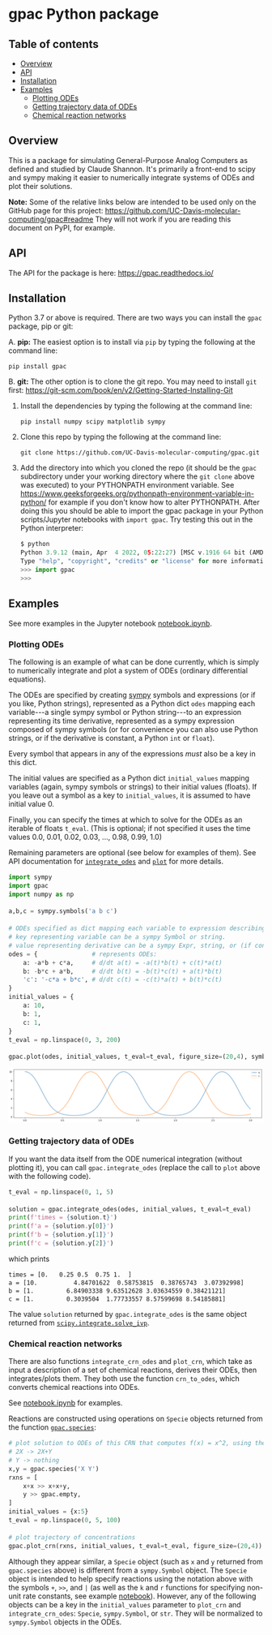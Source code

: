 # gpac Python package



## Table of contents

* [Overview](#overview)
* [API](#api)
* [Installation](#installation)
* [Examples](#examples)
  - [Plotting ODEs](#plotting-odes)
  - [Getting trajectory data of ODEs](#getting-trajectory-data-of-odes)
  - [Chemical reaction networks](#chemical-reaction-networks)


## Overview
This is a package for simulating General-Purpose Analog Computers as defined and studied by Claude Shannon. It's primarily a front-end to scipy and sympy making it easier to numerically integrate systems of ODEs and plot their solutions.

**Note:** Some of the relative links below are intended to be used only on the GitHub page for this project: https://github.com/UC-Davis-molecular-computing/gpac#readme  They will not work if you are reading this document on PyPI, for example.

## API
The API for the package is here: https://gpac.readthedocs.io/

## Installation
Python 3.7 or above is required. There are two ways you can install the `gpac` package, pip or git:

A. **pip:** The easiest option is to install via `pip` by typing the following at the command line:
   ```
   pip install gpac
   ```

B. **git:** The other option is to clone the git repo. You may need to install `git` first: https://git-scm.com/book/en/v2/Getting-Started-Installing-Git

   1. Install the dependencies by typing the following at the command line:
      ```
      pip install numpy scipy matplotlib sympy
      ```

   2. Clone this repo by typing the following at the command line:
      ```
      git clone https://github.com/UC-Davis-molecular-computing/gpac.git
      ```

   3. Add the directory into which you cloned the repo (it should be the `gpac` subdirectory under your working directory where the `git clone` above was executed) to your PYTHONPATH environment variable. See https://www.geeksforgeeks.org/pythonpath-environment-variable-in-python/ for example if you don't know how to alter PYTHONPATH. After doing this you should be able to import the gpac package in your Python scripts/Jupyter notebooks with `import gpac`. Try testing this out in the Python interpreter:
       ```python
       $ python
       Python 3.9.12 (main, Apr  4 2022, 05:22:27) [MSC v.1916 64 bit (AMD64)] :: Anaconda, Inc. on win32
       Type "help", "copyright", "credits" or "license" for more information.
       >>> import gpac
       >>>
       ```

## Examples
See more examples in the Jupyter notebook [notebook.ipynb](notebook.ipynb).

### Plotting ODEs
The following is an example of what can be done currently, which is simply to numerically integrate and plot a system of ODEs (ordinary differential equations).

The ODEs are specified by creating [sympy](https://www.sympy.org/) symbols and expressions (or if you like, Python strings), represented as a Python dict `odes` mapping each variable---a single sympy symbol or Python string---to an expression representing its time derivative, represented as a sympy expression composed of sympy symbols (or for convenience you can also use Python strings, or if the derivative is constant, a Python `int` or `float`).

Every symbol that appears in any of the expressions *must* also be a key in this dict.

The initial values are specified as a Python dict `initial_values` mapping variables (again, sympy symbols or strings) to their initial values (floats). If you leave out a symbol as a key to `initial_values`, it is assumed to have initial value 0.

Finally, you can specify the times at which to solve for the ODEs as an iterable of floats `t_eval`. (This is optional; if not specified it uses the time values 0.0, 0.01, 0.02, 0.03, ..., 0.98, 0.99, 1.0)

Remaining parameters are optional (see below for examples of them). See API documentation for [`integrate_odes`](https://gpac.readthedocs.io/en/latest/#gpac.integrate_odes) and [`plot`](https://gpac.readthedocs.io/en/latest/#gpac.plot) for more details.

```python
import sympy
import gpac
import numpy as np

a,b,c = sympy.symbols('a b c')

# ODEs specified as dict mapping each variable to expression describing its derivative.
# key representing variable can be a sympy Symbol or string.
# value representing derivative can be a sympy Expr, string, or (if constant) int or float.
odes = {               # represents ODEs:
    a: -a*b + c*a,     # d/dt a(t) = -a(t)*b(t) + c(t)*a(t)
    b: -b*c + a*b,     # d/dt b(t) = -b(t)*c(t) + a(t)*b(t)
    'c': '-c*a + b*c', # d/dt c(t) = -c(t)*a(t) + b(t)*c(t)
}
initial_values = {
    a: 10,
    b: 1,
    c: 1,
}
t_eval = np.linspace(0, 3, 200)

gpac.plot(odes, initial_values, t_eval=t_eval, figure_size=(20,4), symbols_to_plot=[a,c])
```

![](images/rps-a-c.png)

### Getting trajectory data of ODEs
If you want the data itself from the ODE numerical integration (without plotting it), you can call `gpac.integrate_odes` (replace the call to `plot` above with the following code).

```python
t_eval = np.linspace(0, 1, 5)

solution = gpac.integrate_odes(odes, initial_values, t_eval=t_eval)
print(f'times = {solution.t}')
print(f'a = {solution.y[0]}')
print(f'b = {solution.y[1]}')
print(f'c = {solution.y[2]}')
```
which prints
```
times = [0.   0.25 0.5  0.75 1.  ]
a = [10.          4.84701622  0.58753815  0.38765743  3.07392998]
b = [1.         6.84903338 9.63512628 3.03634559 0.38421121]
c = [1.         0.3039504  1.77733557 8.57599698 8.54185881]
```
The value `solution` returned by `gpac.integrate_odes` is the same object returned from [`scipy.integrate.solve_ivp`](https://docs.scipy.org/doc/scipy/reference/generated/scipy.integrate.solve_ivp.html).


### Chemical reaction networks
There are also functions `integrate_crn_odes` and `plot_crn`, which take as input a description of a set of chemical reactions, derives their ODEs, then integrates/plots them. They both use the function `crn_to_odes`, which converts chemical reactions into ODEs.

See [notebook.ipynb](notebook.ipynb) for examples.

Reactions are constructed using operations on `Specie` objects returned from the function [`gpac.species`](https://gpac.readthedocs.io/en/latest/#crn.species):

```python
# plot solution to ODEs of this CRN that computes f(x) = x^2, using the gpac.crn module
# 2X -> 2X+Y
# Y -> nothing
x,y = gpac.species('X Y')
rxns = [
    x+x >> x+x+y,
    y >> gpac.empty,
]
initial_values = {x:5}
t_eval = np.linspace(0, 5, 100)

# plot trajectory of concentrations
gpac.plot_crn(rxns, initial_values, t_eval=t_eval, figure_size=(20,4))
```

Although they appear similar, a `Specie` object (such as `x` and `y` returned from `gpac.species` above) is different from a `sympy.Symbol` object. The `Specie` object is intended to help specify reactions using the notation above with the symbols `+`, `>>`, and `|` (as well as the `k` and `r` functions for specifying non-unit rate constants, see example [notebook](notebook.ipynb)). However, any of the following objects can be a key in the `initial_values` parameter to `plot_crn` and `integrate_crn_odes`: `Specie`, `sympy.Symbol`, or `str`. They will be normalized to `sympy.Symbol` objects in the ODEs.